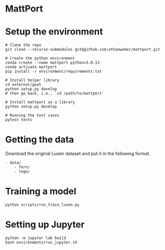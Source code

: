 # MattPort


# Setup the environment

```
# Clone the repo
git clone --recurse-submodules git@github.com:ethanweber/mattport.git

# Create the python environment
conda create --name mattport python=3.8.13
conda activate mattport
pip install -r environment/requirements.txt

# Install helper library
cd external/goat
python setup.py develop
# then go back, i.e., `cd /path/to/mattport`

# Install mattport as a library
python setup.py develop

# Running the test cases
pytest tests
```

# Getting the data

Download the original Luxen dataset and put it in the following format.

```
- data/
    - fern/
    - lego/
```

# Training a model

```
python scripts/run_train_luxen.py
```

# Setting up Jupyter

```
python -m jupyter lab build
bash environments/run_jupyter.sh
```